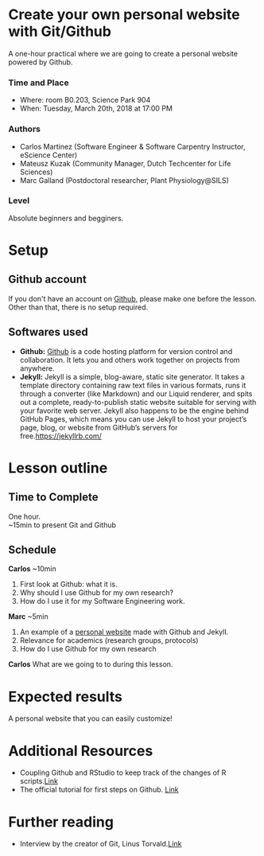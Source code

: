 # Create your own personal website with Git/Github
A one-hour practical where we are going to create a personal website powered by Github. 

### Time and Place
- Where: room B0.203, Science Park 904  
- When:  Tuesday, March 20th, 2018 at 17:00 PM

### Authors
- Carlos Martinez (Software Engineer & Software Carpentry Instructor, eScience Center)
- Mateusz Kuzak (Community Manager, Dutch Techcenter for Life Sciences)
- Marc Galland (Postdoctoral researcher, Plant Physiology@SILS)

### Level
Absolute beginners and begginers.  

# Setup

## Github account
If you don't have an account on [Github](https://github.com/), please make one before the lesson. Other than that, there is no setup required. 

## Softwares used
- __Github:__ [Github](https://github.com/) is a code hosting platform for version control and collaboration. It lets you and others work together on projects from anywhere.
- __Jekyll:__ Jekyll is a simple, blog-aware, static site generator. It takes a template directory containing raw text files in various formats, runs it through a converter (like Markdown) and our Liquid renderer, and spits out a complete, ready-to-publish static website suitable for serving with your favorite web server. Jekyll also happens to be the engine behind GitHub Pages, which means you can use Jekyll to host your project’s page, blog, or website from GitHub’s servers for free.https://jekyllrb.com/

# Lesson outline
## Time to Complete
One hour.  
~15min to present Git and Github 

## Schedule
**Carlos** ~10min
1. First look at Github: what it is. 
2. Why should I use Github for my own research?
3. How do I use it for my Software Engineering work.

**Marc** ~5min  
1. An example of a [personal website](www.mgalland.info) made with Github and Jekyll.
2. Relevance for academics (research groups, protocols)
3. How do I use Github for my own research

**Carlos**
What are we going to to during this lesson.

# Expected results 
A personal website that you can easily customize!

# Additional Resources 
- Coupling Github and RStudio to keep track of the changes of R scripts.[Link](http://r-pkgs.had.co.nz/git.html)
- The official tutorial for first steps on Github. [Link](https://guides.github.com/activities/hello-world/)

# Further reading
- Interview by the creator of Git, Linus Torvald.[Link](http://www.linuxfoundation.org/blog/10-years-of-git-an-interview-with-git-creator-linus-torvalds/) 

